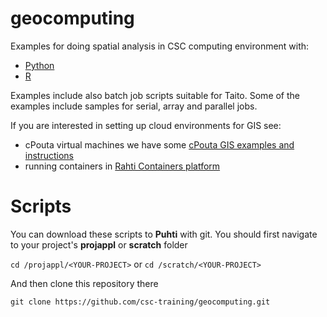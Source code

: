 # geocomputing
Examples for doing spatial analysis in CSC computing environment with:
* [Python](python)
* [R](R)

Examples include also batch job scripts suitable for Taito.
Some of the examples include samples for serial, array and parallel jobs.

If you are interested in setting up cloud environments for GIS see:
- cPouta virtual machines we have some [cPouta GIS examples and instructions](./pouta)
- running containers in [Rahti Containers platform](./rahti)


# Scripts

You can download these scripts to **Puhti** with git. You should first navigate to your project's **projappl** or **scratch** folder

`cd /projappl/<YOUR-PROJECT>`
or
`cd /scratch/<YOUR-PROJECT>`

And then clone this repository there

`git clone https://github.com/csc-training/geocomputing.git`
